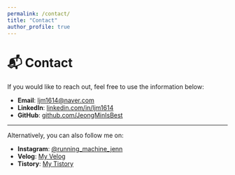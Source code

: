 ```yaml
---
permalink: /contact/
title: "Contact"
author_profile: true
---
```


# 📬 Contact

If you would like to reach out, feel free to use the information below:

- **Email**: [ljm1614@naver.com](mailto:ljm1614@naver.com)  
- **LinkedIn**: [linkedin.com/in/ljm1614](https://www.linkedin.com/in/ljm1614/)  
- **GitHub**: [github.com/JeongMinIsBest](https://github.com/JeongMinIsBest)  

---

Alternatively, you can also follow me on:

- **Instagram**: [@running_machine_jenn](https://instagram.com/running_machine_jenn)  
- **Velog**: [My Velog](https://velog.io/@ever_since)  
- **Tistory**: [My Tistory](https://ljm1614.tistory.com/)
